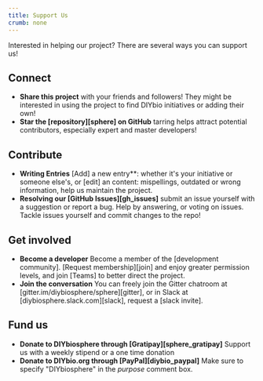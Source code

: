 ```yaml
---
title: Support Us
crumb: none
---
```


Interested in helping our project? There are several ways you can support us!

## Connect
- **Share this project** with your friends and followers! They might be interested in using the project to find DIYbio initiatives or adding their own!
- **Star the [repository][sphere] on GitHub** tarring helps attract potential contributors, especially expert and master developers!

## Contribute
- **Writing Entries** [Add] a new entry**:  whether it's your initiative or someone else's,  or [edit] an content: mispellings, outdated or wrong information, help us maintain the project.
- **Resolving our [GitHub Issues][gh_issues]** submit an issue yourself with a suggestion or report a bug. Help by answering, or voting on issues. Tackle issues yourself and commit changes to the repo!

## Get involved
- **Become a developer** Become a member of the [development community]. [Request membership][join] and enjoy greater permission levels, and join [Teams] to better direct the project.
- **Join the conversation** You can freely join the Gitter chatroom at [gitter.im/diybiosphere/sphere][gitter], or in Slack at [diybiosphere.slack.com][slack], request a [slack invite].

## Fund us
- **Donate to DIYbiosphere through [Gratipay][sphere_gratipay]** Support us with a weekly stipend or a one time donation
- **Donate to DIYbio.org through [PayPal][diybio_paypal]** Make sure to specify "DIYbiosphere" in the _purpose_ comment box.
